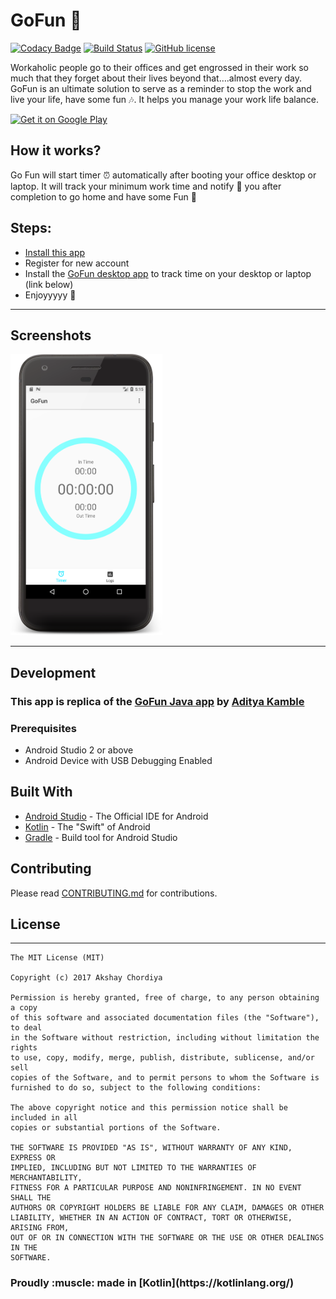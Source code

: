 # GoFun :tada:
[![Codacy Badge](https://api.codacy.com/project/badge/Grade/d53b76ba024844318ff4cdafd1548a31)](https://www.codacy.com/app/AkshayChordiya/gofun-android?utm_source=github.com&utm_medium=referral&utm_content=AkshayChordiya/gofun-android&utm_campaign=badger)
[![Build Status](https://travis-ci.org/AkshayChordiya/gofun-android.svg?branch=master)](https://travis-ci.org/AkshayChordiya/gofun-android)
[![GitHub license](https://img.shields.io/github/license/mashape/apistatus.svg)](https://github.com/AkshayChordiya/gofun-android/blob/master/LICENSE)

Workaholic people go to their offices and get engrossed in their work so much that they forget about their lives beyond that….almost every day.
GoFun is an ultimate solution to serve as a reminder to stop the work and live your life, have some fun :notes:. It helps you manage your work life balance.

[<img alt="Get it on Google Play" height="74px" src="https://play.google.com/intl/en_us/badges/images/generic/en_badge_web_generic.png" />][1]

## How it works?
Go Fun will start timer :alarm_clock: automatically after booting your office desktop or laptop. It will track your minimum work time and notify :mega: you after completion to go home and have some Fun :tada:

## Steps:
- [Install this app](https://play.google.com/store/apps/details?id=com.adityakamble49.ttl)
- Register for new account
- Install the [GoFun desktop app](https://github.com/AkshayChordiya/gofun-desktop) to track time on your desktop or laptop (link below)
- Enjoyyyyy 🎉

--------------------

## Screenshots

[<img alt="GoFun Timer Page" height="450px" src="https://raw.githubusercontent.com/AkshayChordiya/gofun-android/master/art/timer_page.png" />][2]

--------------------

## Development

### This app is replica of the [GoFun Java app](https://github.com/adityakamble49/gofun-app) by [Aditya Kamble](https://github.com/adityakamble49/)

### Prerequisites

- Android Studio 2 or above
- Android Device with USB Debugging Enabled


## Built With

* [Android Studio](https://developer.android.com/studio/index.html) - The Official IDE for Android
* [Kotlin](https://kotlinlang.org/) - The "Swift" of Android
* [Gradle](https://gradle.org/) - Build tool for Android Studio

## Contributing

Please read [CONTRIBUTING.md](CONTRIBUTING.md) for contributions.


## License
-------

    The MIT License (MIT)
    
    Copyright (c) 2017 Akshay Chordiya
    
    Permission is hereby granted, free of charge, to any person obtaining a copy
    of this software and associated documentation files (the "Software"), to deal
    in the Software without restriction, including without limitation the rights
    to use, copy, modify, merge, publish, distribute, sublicense, and/or sell
    copies of the Software, and to permit persons to whom the Software is
    furnished to do so, subject to the following conditions:

    The above copyright notice and this permission notice shall be included in all
    copies or substantial portions of the Software.

    THE SOFTWARE IS PROVIDED "AS IS", WITHOUT WARRANTY OF ANY KIND, EXPRESS OR
    IMPLIED, INCLUDING BUT NOT LIMITED TO THE WARRANTIES OF MERCHANTABILITY,
    FITNESS FOR A PARTICULAR PURPOSE AND NONINFRINGEMENT. IN NO EVENT SHALL THE
    AUTHORS OR COPYRIGHT HOLDERS BE LIABLE FOR ANY CLAIM, DAMAGES OR OTHER
    LIABILITY, WHETHER IN AN ACTION OF CONTRACT, TORT OR OTHERWISE, ARISING FROM,
    OUT OF OR IN CONNECTION WITH THE SOFTWARE OR THE USE OR OTHER DEALINGS IN THE
    SOFTWARE.

<p align="center">
  <h3>Proudly :muscle: made in <b>[Kotlin](https://kotlinlang.org/)</b></h3>
</p>

[1]: https://play.google.com/store/apps/details?id=com.adityakamble49.ttl&pcampaignid=MKT-Other-global-all-co-prtnr-py-PartBadge-Mar2515-1
[2]: https://raw.githubusercontent.com/AkshayChordiya/gofun-android/master/art/timer_page.png
